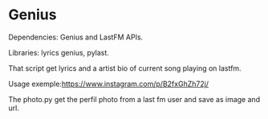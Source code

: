 # Genius
Dependencies:
Genius and LastFM APIs.

Libraries: lyrics genius, pylast.

That script get lyrics and a artist bio of current song playing on lastfm.

Usage exemple:https://www.instagram.com/p/B2fxGhZh72j/

The photo.py get the perfil photo from a last fm user and save as image and url.

